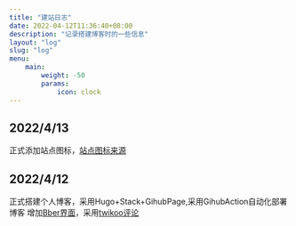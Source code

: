 ```yaml
---
title: "建站日志"
date: 2022-04-12T11:36:40+08:00
description: "记录搭建博客时的一些信息"
layout: "log"
slug: "log"
menu:
    main: 
        weight: -50
        params:
            icon: clock
---
```

## 2022/4/13
正式添加站点图标，[站点图标来源](https://realfavicongenerator.net/)

## 2022/4/12
正式搭建个人博客，采用Hugo+Stack+GihubPage,采用GihubAction自动化部署博客
增加[Bber界面](https://zl-maker.github.io/p/hugo-suosuo/)，采用[twikoo评论](https://twikoo.js.org/)